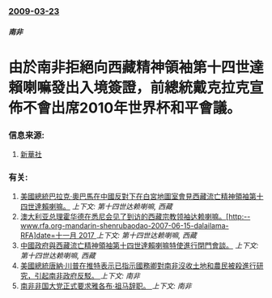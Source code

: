 ### [2009-03-23](/news/2009/03/23/index.md)

##### 南非
# 由於南非拒絕向西藏精神領袖第十四世達賴喇嘛發出入境簽證，前總統戴克拉克宣佈不會出席2010年世界杯和平會議。




### 信息来源:

1. [新華社](http://news.xinhuanet.com/english/2009-03/23/content_11059870.htm)

### 有关:

1. [ 美國總統巴拉克·奧巴馬在中國反對下在白宮地圖室會見西藏流亡精神領袖第十四世達賴喇嘛。](/news/2010/02/18/美國總統巴拉克-奧巴馬在中國反對下在白宮地圖室會見西藏流亡精神領袖第十四世達賴喇嘛.md) _上下文: 第十四世达赖喇嘛, 西藏_
2. [澳大利亚总理霍华德在悉尼会见了到访的西藏宗教领袖达赖喇嘛。[http:--www.rfa.org-mandarin-shenrubaodao-2007-06-15-dalailama- RFA]date=十一月 2017 ](/news/2007/06/15/澳大利亚总理霍华德在悉尼会见了到访的西藏宗教领袖达赖喇嘛-http-wwwrfaorg-mandarin-sh.md) _上下文: 第十四世达赖喇嘛, 西藏_
3. [中國政府與西藏流亡精神領袖第十四世達賴喇嘛特使進行閉門會談。](/news/2007/05/16/中國政府與西藏流亡精神領袖第十四世達賴喇嘛特使進行閉門會談.md) _上下文: 第十四世达赖喇嘛, 西藏_
4. [美國總統唐納·川普在推特表示已指示國務卿對南非沒收土地和農民被殺進行研究，引起南非政府反駁。 ](/news/2018/08/23/美國總統唐納-川普在推特表示已指示國務卿對南非沒收土地和農民被殺進行研究-引起南非政府反駁.md) _上下文: 南非_
5. [ 南非非国大党正式要求雅各布·祖马辞职。 ](/news/2018/02/13/南非非国大党正式要求雅各布-祖马辞职.md) _上下文: 南非_
